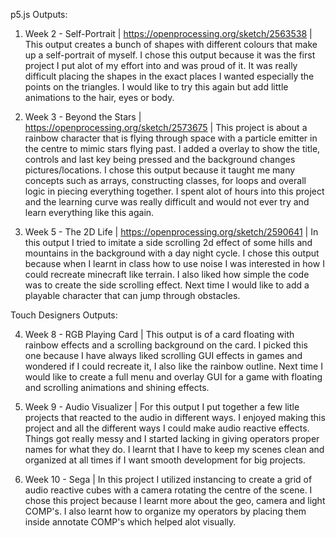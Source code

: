 p5.js Outputs:

1) Week 2 - Self-Portrait | 
https://openprocessing.org/sketch/2563538 | 
This output creates a bunch of shapes with different colours that make up a self-portrait of myself.
I chose this output because it was the first project I put alot of my effort into and was proud of it.
It was really difficult placing the shapes in the exact places I wanted especially the points on the triangles.
I would like to try this again but add little animations to the hair, eyes or body.


2) Week 3 - Beyond the Stars | 
https://openprocessing.org/sketch/2573675 | 
This project is about a rainbow character that is flying through space with a particle emitter in the centre to mimic stars flying past.
I added a overlay to show the title, controls and last key being pressed and the background changes pictures/locations.
I chose this output because it taught me many concepts such as arrays, constructing classes, for loops and overall logic in piecing everything together.
I spent alot of hours into this project and the learning curve was really difficult and would not ever try and learn everything like this again.

3) Week 5 - The 2D Life | 
https://openprocessing.org/sketch/2590641 | 
In this output I tried to imitate a side scrolling 2d effect of some hills and mountains in the background with a day night cycle.
I chose this output because when I learnt in class how to use noise I was interested in how I could recreate minecraft like terrain.
I also liked how simple the code was to create the side scrolling effect. 
Next time I would like to add a playable character that can jump through obstacles.

Touch Designers Outputs:

4) Week 8 - RGB Playing Card | 
This output is of a card floating with rainbow effects and a scrolling background on the card.
I picked this one because I have always liked scrolling GUI effects in games and wondered if I could recreate it, I also like the rainbow outline.
Next time I would like to create a full menu and overlay GUI for a game with floating and scrolling animations and shining effects.

5) Week 9 - Audio Visualizer | 
For this output I put together a few litle projects that reacted to the audio in different ways.
I enjoyed making this project and all the different ways I could make audio reactive effects.
Things got really messy and I started lacking in giving operators proper names for what they do.
I learnt that I have to keep my scenes clean and organized at all times if I want smooth development for big projects.

6) Week 10 - Sega | 
In this project I utilized instancing to create a grid of audio reactive cubes with a camera rotating the centre of the scene.
I chose this project because I learnt more about the geo, camera and light COMP's.
I also learnt how to organize my operators by placing them inside annotate COMP's which helped alot visually.
